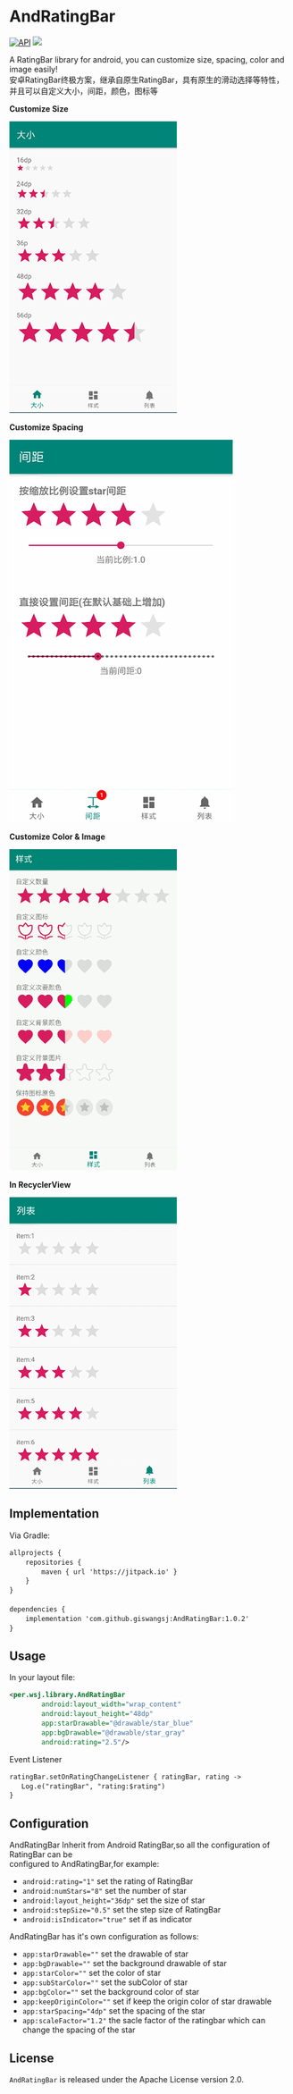# AndRatingBar

[![API](https://img.shields.io/badge/API-21%2B-brightgreen.svg?style=flat)](https://android-arsenal.com/api?level=21) [![](https://jitpack.io/v/giswangsj/AndRatingBar.svg)](https://jitpack.io/#giswangsj/AndRatingBar)

A RatingBar library for android, you can customize size, spacing, color and image easily!\
安卓RatingBar终极方案，继承自原生RatingBar，具有原生的滑动选择等特性，并且可以自定义大小，间距，颜色，图标等

**Customize Size**

![Size Sample](screenshot/capture1.gif)

**Customize Spacing**

![Spacing Sample](screenshot/capture4.gif)

**Customize Color & Image**

![Style Sample](screenshot/capture2.gif)

**In RecyclerView**

![List Sample](screenshot/capture3.gif)

Implementation
----

Via Gradle:

```xml
allprojects {
    repositories {
        maven { url 'https://jitpack.io' }
    }
}

dependencies {
	implementation 'com.github.giswangsj:AndRatingBar:1.0.2'
}
```

Usage
----

In your layout file:

```xml
<per.wsj.library.AndRatingBar
        android:layout_width="wrap_content"
        android:layout_height="48dp"
        app:starDrawable="@drawable/star_blue"
        app:bgDrawable="@drawable/star_gray"
        android:rating="2.5"/>
```

Event Listener
```xml
ratingBar.setOnRatingChangeListener { ratingBar, rating ->
   Log.e("ratingBar", "rating:$rating")
}
```


Configuration
----
AndRatingBar Inherit from Android RatingBar,so all the configuration of RatingBar can be \
configured to AndRatingBar,for example:

* `android:rating="1"` set the rating of RatingBar
* `android:numStars="8"` set the number of star
* `android:layout_height="36dp"` set the size of star
* `android:stepSize="0.5"` set the step size of RatingBar
* `android:isIndicator="true"` set if as indicator

AndRatingBar has it's own configuration as follows:

* `app:starDrawable=""` set the drawable of star 
* `app:bgDrawable=""` set the background drawable of star
* `app:starColor=""` set the color of star
* `app:subStarColor=""` set the subColor of star
* `app:bgColor=""` set the background color of star
* `app:keepOriginColor=""` set if keep the origin color of star drawable
* `app:starSpacing="4dp"` set the spacing of the star
* `app:scaleFactor="1.2"` the sacle factor of the ratingbar which can change the spacing of the star

## License

`AndRatingBar` is released under the Apache License version 2.0.